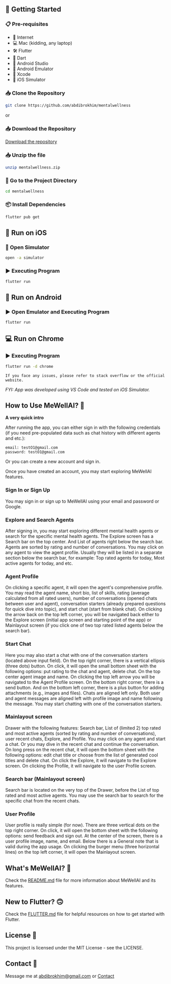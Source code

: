 ## 🚀 Getting Started

### 📋 Pre-requisites

- 🛜 Internet
- 💻 Mac (kidding, any laptop)
- 🛠 Flutter
- 🎯 Dart
- 📱 Android Studio
- 📱 Android Emulator
- 🍏 Xcode
- 🍏 iOS Simulator

### 📥 Clone the Repository

```bash
git clone https://github.com/abdibrokhim/mentalwellness
```

or 

### 📥 Download the Repository

[Download the repository]()

### 📥 Unzip the file

```bash
unzip mentalwellness.zip
```

### 📂 Go to the Project Directory

```bash
cd mentalwellness
```

### 📦 Install Dependencies

```bash
flutter pub get
```

## 🍏 Run on iOS

### 📱 Open Simulator

```bash
open -a simulator
```

### ▶️ Executing Program

```bash
flutter run
```

## 📱 Run on Android

### ▶️ Open Emulator and Executing Program

```bash
flutter run
```

## 💻 Run on Chrome

### ▶️ Executing Program

```bash
flutter run -d chrome
```

`If you face any issues, please refer to stack overflow or the official website.`

*FYI: App was developed using VS Code and tested on iOS Simulator.*

## How to Use MeWellAI? 👀

**A very quick intro**

After running the app, you can either sign in with the following credentials (if you need pre-populated data such as chat history with different agents and etc.):

```
email: testO1@gmail.com
password: testO1@gmail.com
```

Or you can create a new account and sign in.

Once you have created an account, you may start exploring MeWellAI features.

### Sign In or Sign Up
You may sign in or sign up to MeWellAI using your email and password or Google.

### Explore and Search Agents
After signing in, you may start exploring different mental health agents or search for the specific mental health agents. The Explore screen has a Search bar on the top center. And List of agents right below the search bar. Agents are sorted by rating and number of conversations. You may click on any agent to view the agent profile. Usually they will be listed in a separate section below the search bar, for example: Top rated agents for today, Most active agents for today, and etc.

### Agent Profile
On clicking a specific agent, it will open the agent's comprehensive profile. You may read the agent name, short bio, list of skills, rating (average calculated from all rated users), number of conversations (opened chats between user and agent), conversation starters (already prepared questions for quick dive into topic), and start chat (start from blank chat). On clicking the arrow back on the top left corner, you will be navigated back either to the Explore screen (initial app screen and starting point of the app) or Mainlayout screen (if you click one of two top rated listed agents below the search bar).

### Start Chat
Here you may also start a chat with one of the conversation starters (located above input field). On the top right corner, there is a vertical ellipsis (three dots) button. On click, it will open the small bottom sheet with the following options: put rating to the chat and agent, delete chat. On the top center agent image and name. On clicking the top left arrow you will be navigated to the Agent Profile screen. On the bottom right corner, there is a send button. And on the bottom left corner, there is a plus button for adding attachments (e.g., images and files). Chats are aligned left only. Both user and agent messages are aligned left with profile image and name following the message. You may start chatting with one of the conversation starters.

### Mainlayout screen
Drawer with the following features: Search bar, List of (limited 2) top rated and most active agents (sorted by rating and number of conversations), user recent chats, Explore, and Profile. You may click on any agent and start a chat. Or you may dive in the recent chat and continue the conversation. On long press on the recent chat, it will open the bottom sheet with the following options: edit chat title or choose from the list of generated cool titles and delete chat. On click the Explore, it will navigate to the Explore screen. On clicking the Profile, it will navigate to the user Profile screen.

### Search bar (Mainlayout screen)
Search bar is located on the very top of the Drawer, before the List of top rated and most active agents. You may use the search bar to search for the specific chat from the recent chats.

### User Profile
User profile is really simple (for now). There are three vertical dots on the top right corner. On click, it will open the bottom sheet with the following options: send feedback and sign out. At the center of the screen, there is a user profile image, name, and email. Below there is a General note that is valid during the app usage. On clicking the burger menu (three horizontal lines) on the top left corner, it will open the Mainlayout screen.

## What's MeWellAI? 📖
Check the [README.md](https://github.com/abdibrokhim/mentalwellness/blob/main/README.md) file for more information about MeWellAI and its features.

## New to Flutter? 🙃
Check the [FLUTTER.md](https://github.com/abdibrokhim/mentalwellness/blob/main/FLUTTER.md) file for helpful resources on how to get started with Flutter.

## License 📝
This project is licensed under the MIT License - see the LICENSE.

## Contact 📨
Message me at [abdibrokhim@gmail.com](mailto:abdibrokhim@gmail.com) or [Contact](https://abdibrokhim.vercel.app/contact)
